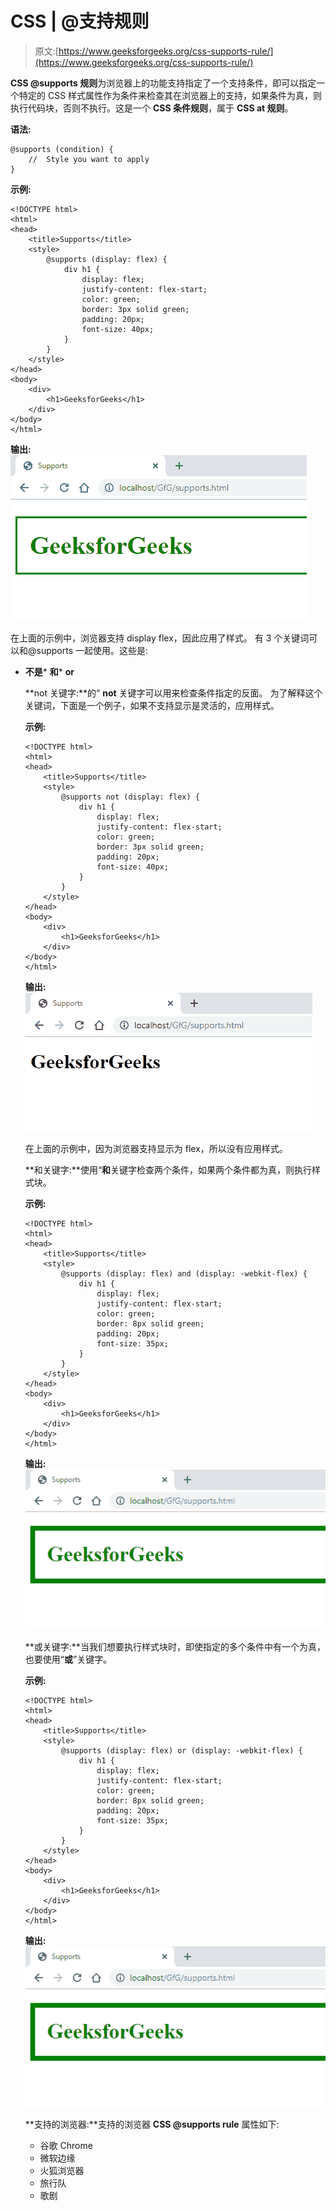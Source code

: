 # CSS | @支持规则

> 原文:[https://www.geeksforgeeks.org/css-supports-rule/](https://www.geeksforgeeks.org/css-supports-rule/)

**CSS @supports 规则**为浏览器上的功能支持指定了一个支持条件，即可以指定一个特定的 CSS 样式属性作为条件来检查其在浏览器上的支持，如果条件为真，则执行代码块，否则不执行。这是一个 **CSS 条件规则**，属于 **CSS at 规则**。

**语法:**

```
@supports (condition) {
    //  Style you want to apply
}
```

**示例:**

```
<!DOCTYPE html>
<html>
<head>
    <title>Supports</title>
    <style>
        @supports (display: flex) {
            div h1 {
                display: flex;
                justify-content: flex-start;
                color: green;
                border: 3px solid green;
                padding: 20px;
                font-size: 40px;
            }
        }
    </style>
</head>
<body>
    <div>
        <h1>GeeksforGeeks</h1>
    </div>
</body>
</html>
```

**输出:**
![](img/0db05a189d2e220cf3bbccd176b2a741.png)

在上面的示例中，浏览器支持 display flex，因此应用了样式。
有 3 个关键词可以和@supports 一起使用。这些是:

*   **不是***   **和***   **or**

    **not 关键字:**的“ **not** 关键字可以用来检查条件指定的反面。
    为了解释这个关键词，下面是一个例子，如果不支持显示是灵活的，应用样式。

    **示例:**

    ```
    <!DOCTYPE html>
    <html>
    <head>
        <title>Supports</title>
        <style>
            @supports not (display: flex) {
                div h1 {
                    display: flex;
                    justify-content: flex-start;
                    color: green;
                    border: 3px solid green;
                    padding: 20px;
                    font-size: 40px;
                }
            }
        </style>
    </head>
    <body>
        <div>
            <h1>GeeksforGeeks</h1>
        </div>
    </body>
    </html>
    ```

    **输出:**
    ![](img/a4db6f35a5d22db6f8a49a57fd29a00b.png)

    在上面的示例中，因为浏览器支持显示为 flex，所以没有应用样式。

    **和关键字:**使用“**和**关键字检查两个条件，如果两个条件都为真，则执行样式块。

    **示例:**

    ```
    <!DOCTYPE html>
    <html>
    <head>
        <title>Supports</title>
        <style>
            @supports (display: flex) and (display: -webkit-flex) {
                div h1 {
                    display: flex;
                    justify-content: flex-start;
                    color: green;
                    border: 8px solid green;
                    padding: 20px;
                    font-size: 35px;
                }
            }
        </style>
    </head>
    <body>
        <div>
            <h1>GeeksforGeeks</h1>
        </div>
    </body>
    </html>
    ```

    **输出:**
    ![](img/9b0feb79aa182f8ec2beae2e8f7510f1.png)

    **或关键字:**当我们想要执行样式块时，即使指定的多个条件中有一个为真，也要使用“**或**”关键字。

    **示例:**

    ```
    <!DOCTYPE html>
    <html>
    <head>
        <title>Supports</title>
        <style>
            @supports (display: flex) or (display: -webkit-flex) {
                div h1 {
                    display: flex;
                    justify-content: flex-start;
                    color: green;
                    border: 8px solid green;
                    padding: 20px;
                    font-size: 35px;
                }
            }
        </style>
    </head>
    <body>
        <div>
            <h1>GeeksforGeeks</h1>
        </div>
    </body>
    </html>
    ```

    **输出:**
    ![](img/9b0feb79aa182f8ec2beae2e8f7510f1.png)

    **支持的浏览器:**支持的浏览器 **CSS @supports rule** 属性如下:

    *   谷歌 Chrome
    *   微软边缘
    *   火狐浏览器
    *   旅行队
    *   歌剧